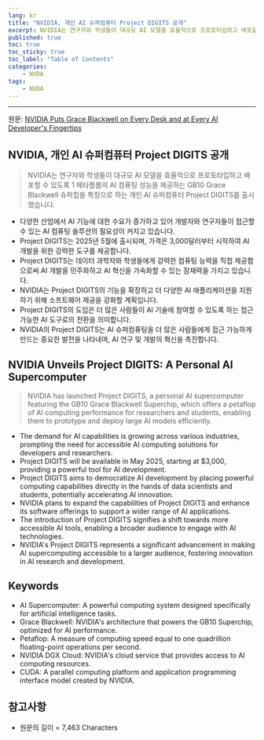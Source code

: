 ```yaml
---
lang: kr
title: "NVIDIA, 개인 AI 슈퍼컴퓨터 Project DIGITS 공개"
excerpt: NVIDIA는 연구자와 학생들이 대규모 AI 모델을 효율적으로 프로토타입하고 배포할 수 있도록 1 페타플롭의 AI 컴퓨팅 성능을 제공하는 GB10 Grace Blackwell 슈퍼칩을 특징으로 하는 개인 AI 슈퍼컴퓨터 Project DIGITS를 출시했습니다.
published: true
toc: true
toc_sticky: true
toc_label: "Table of Contents"
categories:
    - NVDA
tags:
    - NVDA
---
```


---

  원문: [NVIDIA Puts Grace Blackwell on Every Desk and at Every AI Developer's Fingertips](https://www.investing.com/news/press-releases/nvidia-puts-grace-blackwell-on-every-desk-and-at-every-ai-developers-fingertips-93CH-3799085)

## NVIDIA, 개인 AI 슈퍼컴퓨터 Project DIGITS 공개

> NVIDIA는 연구자와 학생들이 대규모 AI 모델을 효율적으로 프로토타입하고 배포할 수 있도록 1 페타플롭의 AI 컴퓨팅 성능을 제공하는 GB10 Grace Blackwell 슈퍼칩을 특징으로 하는 개인 AI 슈퍼컴퓨터 Project DIGITS를 출시했습니다.


- 다양한 산업에서 AI 기능에 대한 수요가 증가하고 있어 개발자와 연구자들이 접근할 수 있는 AI 컴퓨팅 솔루션의 필요성이 커지고 있습니다.
- Project DIGITS는 2025년 5월에 출시되며, 가격은 3,000달러부터 시작하여 AI 개발을 위한 강력한 도구를 제공합니다.
- Project DIGITS는 데이터 과학자와 학생들에게 강력한 컴퓨팅 능력을 직접 제공함으로써 AI 개발을 민주화하고 AI 혁신을 가속화할 수 있는 잠재력을 가지고 있습니다.
- NVIDIA는 Project DIGITS의 기능을 확장하고 더 다양한 AI 애플리케이션을 지원하기 위해 소프트웨어 제공을 강화할 계획입니다.
- Project DIGITS의 도입은 더 많은 사람들이 AI 기술에 참여할 수 있도록 하는 접근 가능한 AI 도구로의 전환을 의미합니다.
- NVIDIA의 Project DIGITS는 AI 슈퍼컴퓨팅을 더 많은 사람들에게 접근 가능하게 만드는 중요한 발전을 나타내며, AI 연구 및 개발의 혁신을 촉진합니다.

## NVIDIA Unveils Project DIGITS: A Personal AI Supercomputer

> NVIDIA has launched Project DIGITS, a personal AI supercomputer featuring the GB10 Grace Blackwell Superchip, which offers a petaflop of AI computing performance for researchers and students, enabling them to prototype and deploy large AI models efficiently.


- The demand for AI capabilities is growing across various industries, prompting the need for accessible AI computing solutions for developers and researchers.
- Project DIGITS will be available in May 2025, starting at $3,000, providing a powerful tool for AI development.
- Project DIGITS aims to democratize AI development by placing powerful computing capabilities directly in the hands of data scientists and students, potentially accelerating AI innovation.
- NVIDIA plans to expand the capabilities of Project DIGITS and enhance its software offerings to support a wider range of AI applications.
- The introduction of Project DIGITS signifies a shift towards more accessible AI tools, enabling a broader audience to engage with AI technologies.
- NVIDIA's Project DIGITS represents a significant advancement in making AI supercomputing accessible to a larger audience, fostering innovation in AI research and development.

## Keywords

- AI Supercomputer: A powerful computing system designed specifically for artificial intelligence tasks.
- Grace Blackwell: NVIDIA's architecture that powers the GB10 Superchip, optimized for AI performance.
- Petaflop: A measure of computing speed equal to one quadrillion floating-point operations per second.
- NVIDIA DGX Cloud: NVIDIA's cloud service that provides access to AI computing resources.
- CUDA: A parallel computing platform and application programming interface model created by NVIDIA.

## 참고사항

- 원문의 길이 = 7,463 Characters

